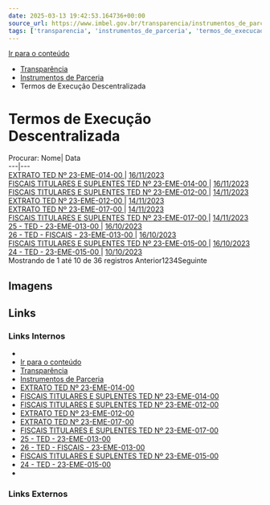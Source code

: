 ```yaml
---
date: 2025-03-13 19:42:53.164736+00:00
source_url: https://www.imbel.gov.br/transparencia/instrumentos_de_parceria/termos_de_execucao_descentralizada
tags: ['transparencia', 'instrumentos_de_parceria', 'termos_de_execucao_descentralizada']
---
```


[](https://www.imbel.gov.br/transparencia/instrumentos_de_parceria/termos_de_execucao_descentralizada)
[Ir para o conteúdo](https://www.imbel.gov.br/transparencia/instrumentos_de_parceria/termos_de_execucao_descentralizada#conteudo)
  * [ Transparência](https://www.imbel.gov.br/transparencia)
  * [ Instrumentos de Parceria](https://www.imbel.gov.br/transparencia/instrumentos_de_parceria)
  * Termos de Execução Descentralizada


# Termos de Execução Descentralizada
Procurar:
Nome| Data  
---|---  
[ EXTRATO TED Nº 23-EME-014-00 ](https://www.imbel.gov.br/storage/transparencia/1700137887.pdf) | [16/11/2023](https://www.imbel.gov.br/storage/transparencia/1700137887.pdf)  
[ FISCAIS TITULARES E SUPLENTES TED Nº 23-EME-014-00 ](https://www.imbel.gov.br/storage/transparencia/1700138017.pdf) | [16/11/2023](https://www.imbel.gov.br/storage/transparencia/1700138017.pdf)  
[ FISCAIS TITULARES E SUPLENTES TED Nº 23-EME-012-00 ](https://www.imbel.gov.br/storage/transparencia/1699985551.pdf) | [14/11/2023](https://www.imbel.gov.br/storage/transparencia/1699985551.pdf)  
[ EXTRATO TED Nº 23-EME-012-00 ](https://www.imbel.gov.br/storage/transparencia/1699985838.pdf) | [14/11/2023](https://www.imbel.gov.br/storage/transparencia/1699985838.pdf)  
[ EXTRATO TED Nº 23-EME-017-00 ](https://www.imbel.gov.br/storage/transparencia/1699986034.pdf) | [14/11/2023](https://www.imbel.gov.br/storage/transparencia/1699986034.pdf)  
[ FISCAIS TITULARES E SUPLENTES TED Nº 23-EME-017-00 ](https://www.imbel.gov.br/storage/transparencia/1699986230.pdf) | [14/11/2023](https://www.imbel.gov.br/storage/transparencia/1699986230.pdf)  
[ 25 - TED - 23-EME-013-00 ](https://www.imbel.gov.br/storage/transparencia/1697460936.pdf) | [16/10/2023](https://www.imbel.gov.br/storage/transparencia/1697460936.pdf)  
[ 26 - TED - FISCAIS - 23-EME-013-00 ](https://www.imbel.gov.br/storage/transparencia/1697461137.pdf) | [16/10/2023](https://www.imbel.gov.br/storage/transparencia/1697461137.pdf)  
[ FISCAIS TITULARES E SUPLENTES TED Nº 23-EME-015-00 ](https://www.imbel.gov.br/storage/transparencia/1697462053.pdf) | [16/10/2023](https://www.imbel.gov.br/storage/transparencia/1697462053.pdf)  
[ 24 - TED - 23-EME-015-00 ](https://www.imbel.gov.br/storage/transparencia/1696946585.pdf) | [10/10/2023](https://www.imbel.gov.br/storage/transparencia/1696946585.pdf)  
Mostrando de 1 até 10 de 36 registros
Anterior1234Seguinte
[ ](https://www.imbel.gov.br/transparencia/instrumentos_de_parceria/termos_de_execucao_descentralizada#home)


## Imagens



## Links

### Links Internos

- [](https://www.imbel.gov.br/transparencia/instrumentos_de_parceria/termos_de_execucao_descentralizada)
- [Ir para o conteúdo](https://www.imbel.gov.br/transparencia/instrumentos_de_parceria/termos_de_execucao_descentralizada#conteudo)
- [Transparência](https://www.imbel.gov.br/transparencia)
- [Instrumentos de Parceria](https://www.imbel.gov.br/transparencia/instrumentos_de_parceria)
- [EXTRATO TED Nº 23-EME-014-00](https://www.imbel.gov.br/storage/transparencia/1700137887.pdf)
- [FISCAIS TITULARES E SUPLENTES TED Nº 23-EME-014-00](https://www.imbel.gov.br/storage/transparencia/1700138017.pdf)
- [FISCAIS TITULARES E SUPLENTES TED Nº 23-EME-012-00](https://www.imbel.gov.br/storage/transparencia/1699985551.pdf)
- [EXTRATO TED Nº 23-EME-012-00](https://www.imbel.gov.br/storage/transparencia/1699985838.pdf)
- [EXTRATO TED Nº 23-EME-017-00](https://www.imbel.gov.br/storage/transparencia/1699986034.pdf)
- [FISCAIS TITULARES E SUPLENTES TED Nº 23-EME-017-00](https://www.imbel.gov.br/storage/transparencia/1699986230.pdf)
- [25 - TED - 23-EME-013-00](https://www.imbel.gov.br/storage/transparencia/1697460936.pdf)
- [26 - TED - FISCAIS - 23-EME-013-00](https://www.imbel.gov.br/storage/transparencia/1697461137.pdf)
- [FISCAIS TITULARES E SUPLENTES TED Nº 23-EME-015-00](https://www.imbel.gov.br/storage/transparencia/1697462053.pdf)
- [24 - TED - 23-EME-015-00](https://www.imbel.gov.br/storage/transparencia/1696946585.pdf)
- [](https://www.imbel.gov.br/transparencia/instrumentos_de_parceria/termos_de_execucao_descentralizada#home)

### Links Externos


